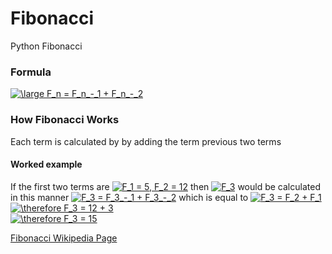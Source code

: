 # Fibonacci 
Python Fibonacci

### Formula

<a href="https://www.codecogs.com/eqnedit.php?latex=\large&space;F_n&space;=&space;F_n_-_1&space;&plus;&space;F_n_-_2" target="_blank"><img src="https://latex.codecogs.com/gif.latex?\large&space;F_n&space;=&space;F_n_-_1&space;&plus;&space;F_n_-_2" title="\large F_n = F_n_-_1 + F_n_-_2" /></a>

### How Fibonacci Works 
Each term is calculated by by adding the term previous two terms 

#### Worked example
If the first two terms are <a href="https://www.codecogs.com/eqnedit.php?latex=F_1&space;=&space;5,&space;F_2&space;=&space;12" target="_blank"><img src="https://latex.codecogs.com/gif.latex?F_1&space;=&space;5,&space;F_2&space;=&space;12" title="F_1 = 5, F_2 = 12" /></a> then <a href="https://www.codecogs.com/eqnedit.php?latex=F_3" target="_blank"><img src="https://latex.codecogs.com/gif.latex?F_3" title="F_3" /></a> would be calculated in this manner <a href="https://www.codecogs.com/eqnedit.php?latex=F_3&space;=&space;F_3_-_1&space;&plus;&space;F_3_-_2" target="_blank"><img src="https://latex.codecogs.com/gif.latex?F_3&space;=&space;F_3_-_1&space;&plus;&space;F_3_-_2" title="F_3 = F_3_-_1 + F_3_-_2" /></a> which is equal to <a href="https://www.codecogs.com/eqnedit.php?latex=F_3&space;=&space;F_2&space;&plus;&space;F_1" target="_blank"><img src="https://latex.codecogs.com/gif.latex?F_3&space;=&space;F_2&space;&plus;&space;F_1" title="F_3 = F_2 + F_1" /></a>  
<a href="https://www.codecogs.com/eqnedit.php?latex=\therefore&space;F_3&space;=&space;12&space;&plus;&space;3" target="_blank"><img src="https://latex.codecogs.com/gif.latex?\therefore&space;F_3&space;=&space;12&space;&plus;&space;3" title="\therefore F_3 = 12 + 3" /></a><br/>
<a href="https://www.codecogs.com/eqnedit.php?latex=\therefore&space;F_3&space;=&space;15" target="_blank"><img src="https://latex.codecogs.com/gif.latex?\therefore&space;F_3&space;=&space;15" title="\therefore F_3 = 15" /></a>

[Fibonacci Wikipedia Page](https://en.wikipedia.org/wiki/Fibonacci_number)
